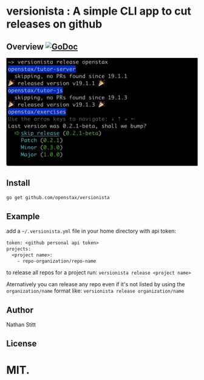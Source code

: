 # versionista : A simple CLI app to cut releases on github

## Overview [![GoDoc](https://godoc.org/github.com/nathanstitt/versionista?status.svg)](https://godoc.org/github.com/nathanstitt/versionista)

![release screenshot](screenshots/release.png?raw=true "Release Screenshot")

## Install

```
go get github.com/openstax/versionista
```

## Example

add a `~/.versionista.yml` file in your home directory with api token:

```
token: <github personal api token>
projects:
  <project name>:
    - repo-organization/repo-name

```

to release all repos for a project run:
`versionista release <project name>`

Aternatively you can release any repo even if it's not listed by using the `organization/name` format like:
`versionista release organization/name`


## Author

Nathan Stitt

## License

MIT.
=======
